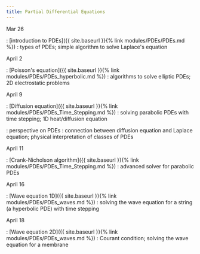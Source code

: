```yaml
---
title: Partial Differential Equations
---
```


Mar 26

: [introduction to PDEs]({{ site.baseurl }}{% link
  modules/PDEs/PDEs.md %})
  : types of PDEs; simple algorithm to solve Laplace's equation
  
April 2

: [Poisson's equation]({{ site.baseurl }}{% link
  modules/PDEs/PDEs_hyperbolic.md %})
  : algorithms to solve elliptic PDEs; 2D electrostatic problems
  

April 9

: [Diffusion equation]({{ site.baseurl }}{% link
  modules/PDEs/PDEs_Time_Stepping.md %})
  : solving parabolic PDEs with time stepping; 1D heat/diffusion equation

: perspective on PDEs
  : connection between diffusion equation and Laplace equation;
    physical interpretation of classes of PDEs

April 11

: [Crank-Nicholson algorithm]({{ site.baseurl }}{% link
  modules/PDEs/PDEs_Time_Stepping.md %})
  : advanced solver for parabolic PDEs
  
  
April 16

: [Wave equation 1D]({{ site.baseurl }}{% link
  modules/PDEs/PDEs_waves.md %})
  : solving the wave equation for a string (a hyperbolic PDE) with time stepping

April 18

: [Wave equation 2D]({{ site.baseurl }}{% link
  modules/PDEs/PDEs_waves.md %})
  : Courant condition; solving the wave equation for a membrane
